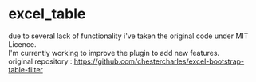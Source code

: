 # excel_table

due to several lack of functionality i've taken the original code under MIT Licence. <br>
I'm currently working to improve the plugin to add new features. <br/>
original repository : https://github.com/chestercharles/excel-bootstrap-table-filter
